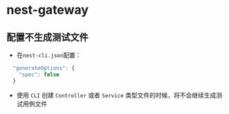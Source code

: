 # nest-gateway

## 配置不生成测试文件
* 在`nest-cli.json`配置：

```ts
  "generateOptions": {
    "spec": false
  }
```

* 使用 `CLI` 创建 `Controller` 或者 `Service` 类型文件的时候，将不会继续生成测试用例文件